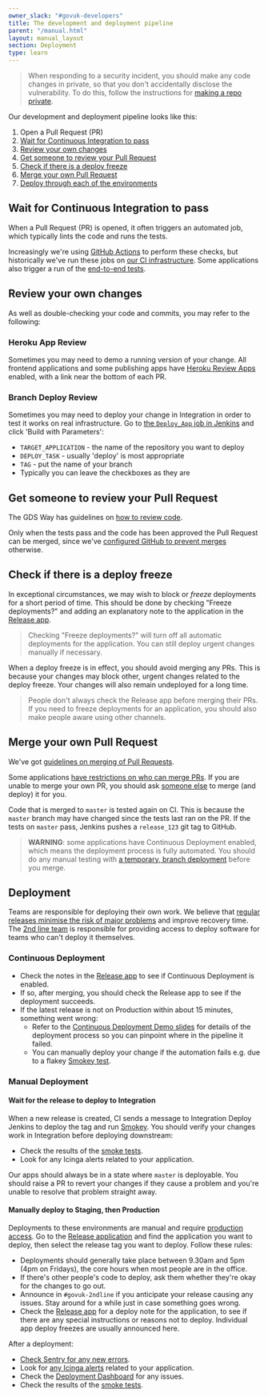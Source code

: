 ```yaml
---
owner_slack: "#govuk-developers"
title: The development and deployment pipeline
parent: "/manual.html"
layout: manual_layout
section: Deployment
type: learn
---
```


> When responding to a security incident, you should make any code changes in private, so that you don't accidentally disclose the vulnerability. To do this, follow the instructions for [making a repo private](make-github-repo-private.html).

Our development and deployment pipeline looks like this:

1. Open a Pull Request (PR)
1. [Wait for Continuous Integration to pass](#wait-for-continuous-integration-to-pass)
1. [Review your own changes](#review-your-own-changes)
1. [Get someone to review your Pull Request](#get-someone-to-review-your-pull-request)
1. [Check if there is a deploy freeze](#check-if-there-is-a-deploy-freeze)
1. [Merge your own Pull Request](#merge-your-own-pull-request)
1. [Deploy through each of the environments](#deployment)

## Wait for Continuous Integration to pass

When a Pull Request (PR) is opened, it often triggers an automated
job, which typically lints the code and runs the tests.

Increasingly we're using [GitHub Actions](/manual/test-and-build-a-project-with-github-actions.html)
to perform these checks, but historically we've run these jobs on
[our CI infrastructure](/manual/test-and-build-a-project-on-jenkins-ci.html).
Some applications also trigger a run of the [end-to-end tests](/manual/publishing-e2e-tests.html).

## Review your own changes

As well as double-checking your code and commits, you may refer
to the following:

### Heroku App Review

Sometimes you may need to demo a running version of your change.
All frontend applications and some publishing apps have
[Heroku Review Apps](/manual/review-apps.html) enabled, with a
link near the bottom of each PR.

### Branch Deploy Review

Sometimes you may need to deploy your change in Integration in
order to test it works on real infrastructure. Go to
[the `Deploy_App` job in Jenkins](https://deploy.integration.publishing.service.gov.uk/job/Deploy_App/)
and click 'Build with Parameters':

- `TARGET_APPLICATION` - the name of the repository you want to deploy
- `DEPLOY_TASK` - usually 'deploy' is most appropriate
- `TAG` - put the name of your branch
- Typically you can leave the checkboxes as they are

## Get someone to review your Pull Request

The GDS Way has guidelines on [how to review code](https://gds-way.cloudapps.digital/manuals/code-review-guidelines.html).

Only when the tests pass and the code has been approved the Pull Request can be merged, since we've
[configured GitHub to prevent merges](/manual/configure-github-repo.html) otherwise.

## Check if there is a deploy freeze

In exceptional circumstances, we may wish to block or _freeze_
deployments for a short period of time. This should be done by
checking "Freeze deployments?" and adding an explanatory note
to the application in the [Release app][release].

> Checking "Freeze deployments?" will turn off all automatic
> deployments for the application. You can still deploy urgent
> changes manually if necessary.

When a deploy freeze is in effect, you should avoid merging any PRs.
This is because your changes may block other, urgent changes related
to the deploy freeze. Your changes will also remain undeployed for a
long time.

> People don't always check the Release app before merging their PRs.
> If you need to freeze deployments for an application, you should
> also make people aware using other channels.

## Merge your own Pull Request

We've got [guidelines on merging of Pull Requests](/manual/merge-pr.html).

Some applications [have restrictions on who can merge PRs](https://github.com/alphagov/govuk-saas-config/blob/master/github/repo_overrides.yml).
If you are unable to merge your own PR, you should ask
[someone else](https://github.com/orgs/alphagov/teams/gov-uk-production/members)
to merge (and deploy) it for you.

Code that is merged to `master` is tested again on CI. This is because
the `master` branch may have changed since the tests last ran on the PR.
If the tests on `master` pass, Jenkins pushes a `release_123` git tag to
GitHub.

> **WARNING**: some applications have Continuous Deployment enabled,
> which means the deployment process is fully automated. You should do
> any manual testing with [a temporary, branch deployment](#branch-deploy-review)
> before you merge.

## Deployment

Teams are responsible for deploying their own work. We believe that
[regular releases minimise the risk of major problems](https://gds.blog.gov.uk/2012/11/02/regular-releases-reduce-risk)
and improve recovery time. The [2nd line team](/manual/welcome-to-2nd-line.html)
is responsible for providing access to deploy software for teams who can't deploy it themselves.

### Continuous Deployment

- Check the notes in the [Release app][release] to see if Continuous Deployment is enabled.
- If so, after merging, you should check the Release app to see if the deployment succeeds.
- If the latest release is not on Production within about 15 minutes, something went wrong:
  - Refer to the [Continuous Deployment Demo slides][slides] for details of the deployment process so you can pinpoint where in the pipeline it failed.
  - You can manually deploy your change if the automation fails e.g. due to a flakey [Smokey test][smokey].

### Manual Deployment

#### Wait for the release to deploy to Integration

When a new release is created, CI sends a message to Integration Deploy
Jenkins to deploy the tag and run [Smokey][smokey]. You should verify
your changes work in Integration before deploying downstream:

- Check the results of the [smoke tests][smokey].
- Look for any Icinga alerts related to your application.

Our apps should always be in a state where `master` is deployable. You
should raise a PR to revert your changes if they cause a problem and
you're unable to resolve that problem straight away.

#### Manually deploy to Staging, then Production

Deployments to these environments are manual and require
[production access](/manual/rules-for-getting-production-access.html).
Go to the [Release application][release] and find the application you
want to deploy, then select the release tag you want to deploy.
Follow these rules:

- Deployments should generally take place between 9.30am and 5pm
  (4pm on Fridays), the core hours when most people are in the office.
- If there's other people's code to deploy, ask them whether they're
  okay for the changes to go out.
- Announce in `#govuk-2ndline` if you anticipate your release causing
  any issues. Stay around for a while just in case something goes wrong.
- Check the [Release app][release] for a deploy note for the application,
  to see if there are any special instructions or reasons not to deploy.
  Individual app deploy freezes are usually announced here.

After a deployment:

- [Check Sentry for any new errors](/manual/error-reporting.html).
- Look for [any Icinga alerts](/manual/icinga.html) related to your application.
- Check the [Deployment Dashboard](/manual/deployment-dashboards.html) for any issues.
- Check the results of the [smoke tests][smokey].

[release]: https://release.publishing.service.gov.uk
[slides]: https://docs.google.com/presentation/d/1A0zdYHwOxV2jO_0YVsKplySXvd777pXDwn1YnETXSh8/edit
[smokey]: https://github.com/alphagov/smokey
